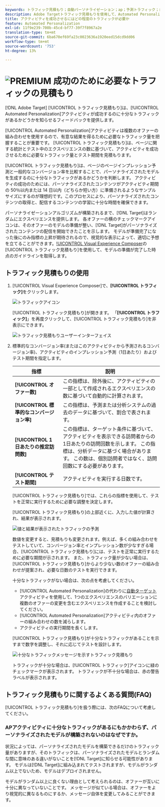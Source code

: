 ```yaml
---
keywords: トラフィック見積もり；自動パーソナライゼーション；ap；予測トラフィック；自動ターゲット
description: Adobe Targetトラフィック見積もりを使用して、Automated Personalizationアクティビティが成功するのに十分なトラフィックがあるかどうかを判断します。
title: アクティビティを成功させるにはどの程度のトラフィックが必要か
feature: Automated Personalization
exl-id: 11f9e239-700b-45cd-bf77-39f7f8967a2e
translation-type: tm+mt
source-git-commit: 6ba670ef69fa23c0023636a1920eed15dcd9dd06
workflow-type: tm+mt
source-wordcount: '753'
ht-degree: 13%

---
```


# ![PREMIUM](/help/assets/premium.png) 成功のために必要なトラフィックの見積もり

[!DNL Adobe Target] [!UICONTROL トラフィック見積もり]は、[!UICONTROL Automated Personalization]アクティビティが成功するのに十分なトラフィックがあるかどうかを知らせるフィードバックを提供します。

[!UICONTROL Automated Personalization]アクティビティは複数のオファーの組み合わせを使用するので、有意な結果を得るために必要なトラフィック量を把握することが重要です。 [!UICONTROL トラフィック見積もり]は、ページに関する統計とテスト中のエクスペリエンスの数に基づいて、アクティビティを成功させるために必要なトラフィック量とテスト期間を見積もります。

[!UICONTROL トラフィック見積もり]は、ページのページインプレッション予測と一般的なコンバージョン率を比較することで、パーソナライズされたモデルを生成するのに十分なトラフィックがあるかどうかを判断します。 アクティビティの成功のためには、パーソナライズされたコンテンツがアクティビティ期間の 50％以内または 14 日以内（どちらか短い方）に準備されるようなサンプルサイズにするのが理想的です。このプロセスにより、パーソナライズされたコンテンツの取得と、配信するコンテンツの学習に十分な時間を確保できます。

パーソナライゼーションアルゴリズムが構築されるまで、[!DNL Target]はランダムにエクスペリエンスを提供します。 各オファーの横のチェックマークアイコンは、そのオファーのモデルの準備が整い、[!DNL Target]がパーソナライズされたコンテンツの配信を開始できたことを示します。 モデルが準備完了になった後にのみ指標の上昇が期待されるので、視覚的な表示によって、適切に予想を立てることができます。[!UICONTROL Visual Experience Composer](VEC)の[!UICONTROL トラフィック見積もり]を使用して、モデルの準備が完了した時点のガイドラインを取得します。

## トラフィック見積もりの使用

1. [!UICONTROL Visual Experience Composer]で、**[!UICONTROL トラフィック]**&#x200B;をクリックします。

   ![トラフィックアイコン](/help/c-activities/t-automated-personalization/assets/icon-traffic.png)

   [!UICONTROL トラフィック見積もり]が開きます。 「**[!UICONTROL トラフィック]**」を再度クリックして、[!UICONTROL トラフィック見積もり]を非表示にできます。

   ![トラフィック見積もりユーザーインターフェイス](assets/ap_est.png)

1. 標準的なコンバージョン率(またはこのアクティビティから予測されるコンバージョン率)、アクティビティのインプレッション予測（1日あたり）およびテスト期間を指定します。

   | 指標 | 説明 |
   | --- | --- |
   | **[!UICONTROL オファー数]** | この指標は、除外後に、アクティビティの一部として作成されるエクスペリエンスの数に基づいて自動的に計算されます。 |
   | **[!UICONTROL 標準的なコンバージョン率]** | この指標は、予測または分析システムの過去のデータに基づいて、割合で表されます。 |
   | **[!UICONTROL 1 日あたりの推定訪問数]** | この指標は、ターゲット条件に基づいて、アクティビティを表示できる訪問者からの1日あたりの訪問回数を示します。 この指標は、分析データに基づく場合があります。 この数は、個別訪問者ではなく、訪問回数にする必要があります。 |
   | **[!UICONTROL テスト期間]** | アクティビティを実行する日数です。 |

   [!UICONTROL トラフィック見積もり]では、これらの指標を使用して、テストを正常に実行するために必要な調整を決定します。

   [!UICONTROL トラフィック見積もり]の上部近くに、入力した値が計算され、結果が表示されます。

   ![値と結果が表示されたトラフィックの予測](assets/ap_est_no.png)

   数値を変更すると、見積もりも変更されます。例えば、多くの組み合わせをテストしていて、コンバージョン率とインプレッション数が少なすぎる場合、[!UICONTROL トラフィック見積もり]には、テストを正常に実行するために必要な期間が示されます。 また、トラフィック量が少ない場合は、[!UICONTROL トラフィック見積もり]からより少ない数のオファーの組み合わせが提案され、必要な日数のテストを実行できます。

   十分なトラフィックがない場合は、次の点を考慮してください。

   * [!UICONTROL Automated Personalization]の代わりに[自動ターゲット](/help/c-activities/auto-target/auto-target-to-optimize.md)アクティビティを使用して、1つのエクスペリエンスのバリエーションに複数のオファーの変更を含むエクスペリエンスを作成することを検討してください。
   * [!UICONTROL Automated Personalization]アクティビティ内のオファーの組み合わせの数を減らします。
   * アクティビティの実行期間を長くします。

   [!UICONTROL トラフィック見積もり]が十分なトラフィックがあることを示すまで数字を調整し、それに応じてテストを設計します。

   ![十分なトラフィックメッセージを示すトラフィック見積もり](assets/ap_est_yes.png)

   トラフィックが十分な場合は、[!UICONTROL トラフィック]アイコンに緑のチェックマークが表示されます。 トラフィックが不十分な場合は、赤の警告ラベルが表示されます。

## トラフィック見積もりに関するよくある質問(FAQ)

[!UICONTROL トラフィック見積もり]を扱う際には、次のFAQについて考慮してください。

### APアクティビティに十分なトラフィックがあるにもかかわらず、パーソナライズされたモデルが構築されないのはなぜですか。

状況によっては、パーソナライズされたモデルを構築できるだけのトラフィック量がありますが、そのトラフィックは、パーソナライズされたモデルとランダムな間に意味のある違いがないことを[!DNL Target]に知らせる可能性があります。 モデルは[!DNL Target]に組み込まれてテストされますが、モデルがランダム以上でないため、モデルはデプロイされません。

モデルがランダム以上に良くない理由として考えられるのは、オファーが互いに十分に異なっていないことです。 メッセージが似ている場合は、オファーをより視覚的に異なるものにするか、メッセージ自体を変更してみることができます。
